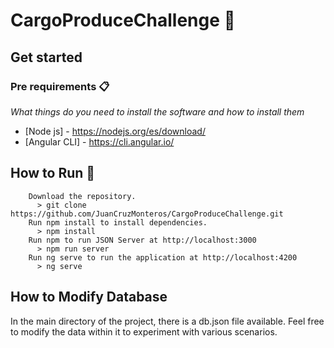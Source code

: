 # CargoProduceChallenge 🚀

## Get started

### Pre requirements 📋

_What things do you need to install the software and how to install them_

- [Node js] - https://nodejs.org/es/download/
- [Angular CLI] - https://cli.angular.io/

## How to Run 🔧

```
    Download the repository.
      > git clone https://github.com/JuanCruzMonteros/CargoProduceChallenge.git
    Run npm install to install dependencies.
      > npm install
    Run npm to run JSON Server at http://localhost:3000 
      > npm run server
    Run ng serve to run the application at http://localhost:4200
      > ng serve
```

## How to Modify Database
In the main directory of the project, there is a db.json file available. Feel free to modify the data within it to experiment with various scenarios.

